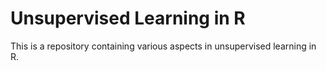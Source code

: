 # Unsupervised Learning in R
 This is a repository containing various aspects in unsupervised learning in R.
